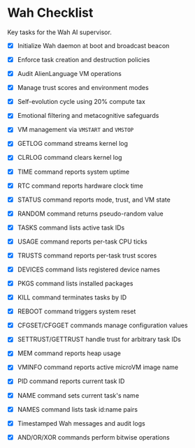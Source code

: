 # Wah Checklist

Key tasks for the Wah AI supervisor.

- [x] Initialize Wah daemon at boot and broadcast beacon
- [x] Enforce task creation and destruction policies
- [x] Audit AlienLanguage VM operations
 - [x] Manage trust scores and environment modes
- [x] Self-evolution cycle using 20% compute tax
- [x] Emotional filtering and metacognitive safeguards
- [x] VM management via `VMSTART` and `VMSTOP`
- [x] GETLOG command streams kernel log
- [x] CLRLOG command clears kernel log
- [x] TIME command reports system uptime
- [x] RTC command reports hardware clock time
- [x] STATUS command reports mode, trust, and VM state
- [x] RANDOM command returns pseudo-random value
- [x] TASKS command lists active task IDs
- [x] USAGE command reports per-task CPU ticks
- [x] TRUSTS command reports per-task trust scores
- [x] DEVICES command lists registered device names
- [x] PKGS command lists installed packages
- [x] KILL command terminates tasks by ID
- [x] REBOOT command triggers system reset
- [x] CFGSET/CFGGET commands manage configuration values
- [x] SETTRUST/GETTRUST handle trust for arbitrary task IDs
- [x] MEM command reports heap usage
- [x] VMINFO command reports active microVM image name
- [x] PID command reports current task ID
- [x] NAME command sets current task's name
- [x] NAMES command lists task id:name pairs
- [x] Timestamped Wah messages and audit logs
- [x] AND/OR/XOR commands perform bitwise operations

